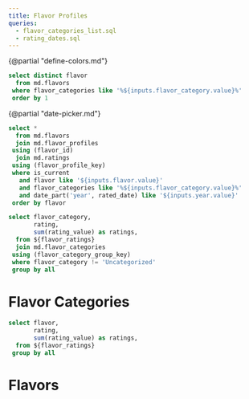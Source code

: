 ```yaml
---
title: Flavor Profiles
queries:
  - flavor_categories_list.sql
  - rating_dates.sql
---
```


{@partial "define-colors.md"}

```sql flavors_list
select distinct flavor
  from md.flavors
 where flavor_categories like '%${inputs.flavor_category.value}%'
 order by 1
```

<Dropdown data={flavor_categories_list} name=flavor_category value=flavor_category>
    <DropdownOption value="%" valueLabel="[All Categories]"/>
</Dropdown>

<Dropdown data={flavors_list} name=flavor value=flavor>
    <DropdownOption value="%" valueLabel="[All Flavors]"/>
</Dropdown>

{@partial "date-picker.md"}

```sql flavor_ratings
select *
  from md.flavors
  join md.flavor_profiles
 using (flavor_id)
  join md.ratings
 using (flavor_profile_key)
 where is_current
   and flavor like '${inputs.flavor.value}'
   and flavor_categories like '%${inputs.flavor_category.value}%'
   and date_part('year', rated_date) like '${inputs.year.value}'
 order by flavor
```

```sql ratings_by_flavor_category
select flavor_category,
       rating,
       sum(rating_value) as ratings,
  from ${flavor_ratings}
  join md.flavor_categories
 using (flavor_category_group_key)
 where flavor_category != 'Uncategorized'
 group by all
```
# Flavor Categories

<BarChart
    data={ratings_by_flavor_category}
    title="Ratings by Flavor Category"
    x=flavor_category
    y=ratings
    series=rating
    swapXY=true
    colorPalette={chartColors}
/>

```sql ratings_by_flavor
select flavor,
       rating,
       sum(rating_value) as ratings,
  from ${flavor_ratings}
 group by all
```
# Flavors

<BarChart
    data={ratings_by_flavor}
    title="Ratings by Flavor"
    x=flavor
    y=ratings
    series=rating
    swapXY=true
    colorPalette={chartColors}
/>

